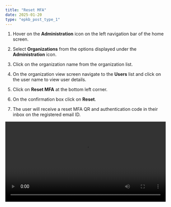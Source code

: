 ```yaml
---
title: "Reset MFA"
date: 2025-01-20
type: "epkb_post_type_1"
---
```


1. Hover on the **Administration** icon on the left navigation bar of the home screen. 

3. Select **Organizations** from the options displayed under the **Administration** icon. 

5. Click on the organization name from the organization list.

7. On the organization view screen navigate to the **Users** list and click on the user name to view user details. 

9. Click on **Reset MFA** at the bottom left corner.

11. On the confirmation box click on **Reset**.

13. The user will receive a reset MFA QR and authentication code in their inbox on the registered email ID.  
    

<video width="100%" height="auto" controls>
  <source src="./reset-mfa-video/Reset MFA of a User-1.mp4" type="video/mp4" />
  Your browser does not support the video tag.
</video>
